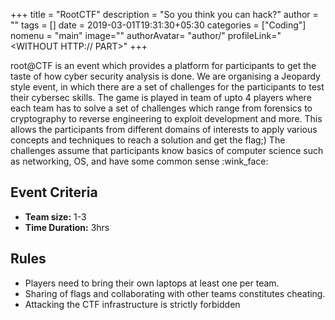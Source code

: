 +++
title = "RootCTF"
description = "So you think you can hack?"
author = ""
tags = []
date = 2019-03-01T19:31:30+05:30
categories = ["Coding"]
nomenu = "main"
image="<BACKGROUND IMAGE FOR YOUR POST>"
authorAvatar= "author/<YOUR AVATAR>"
profileLink="<WITHOUT HTTP:// PART>"
+++

root@CTF is an event which provides a platform for participants to get the taste of how cyber security analysis is done. We are organising a Jeopardy style event, in which there are a set of challenges for the participants to test their cybersec skills. The game is played in team of upto 4 players where each team has to solve a set of challenges which range from forensics to cryptography to reverse engineering to exploit development and more. This allows the participants from different domains of interests to apply various concepts and techniques to reach a solution and get the flag;) The challenges assume that participants know basics of computer science such as networking, OS, and have some common sense :wink_face:

## Event Criteria

- **Team size:** 1-3
- **Time Duration:** 3hrs

## Rules

- Players need to bring their own laptops at least one per team.
- Sharing of flags and collaborating with other teams constitutes cheating.
- Attacking the CTF infrastructure is strictly forbidden


